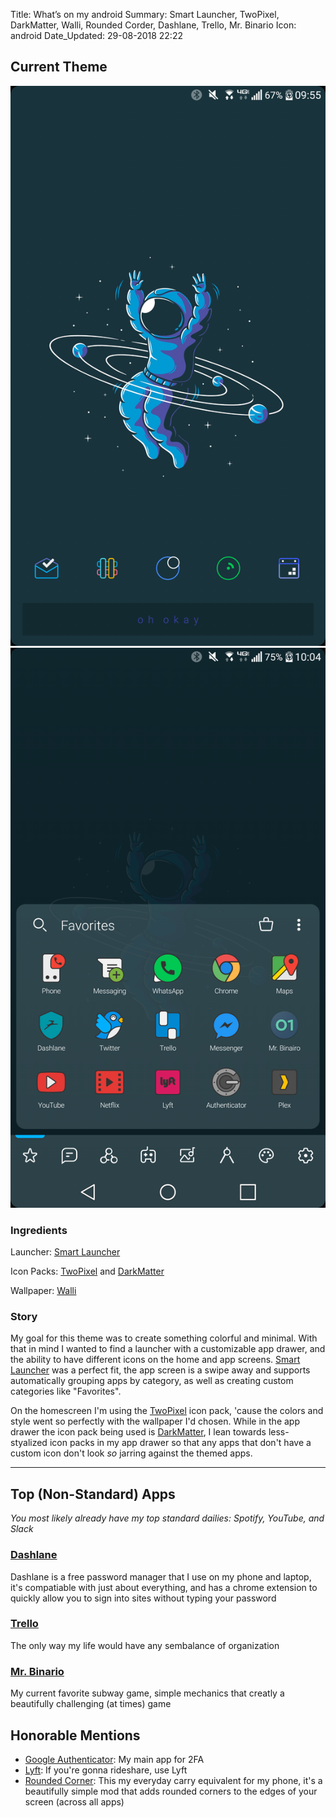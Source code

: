 Title:          What’s on my android
Summary:        Smart Launcher, TwoPixel, DarkMatter, Walli, Rounded Corder, Dashlane, Trello, Mr. Binario
Icon:           android
Date_Updated:   29-08-2018 22:22

## Current Theme
<img alt="Phone Home Screen" src="/static/images/posts/android/wom_android_homepage-25082018.png" class="img--inline screenshot--lgv20"><img alt="Phone Apps Screen" src="/static/images/posts/android/wom_android_apps-25082018.png" class="img--inline screenshot--lgv20">

### Ingredients
Launcher: [Smart Launcher](https://play.google.com/store/apps/details?id=ginlemon.flowerfree)

Icon Packs: [TwoPixel](https://play.google.com/store/apps/details?id=com.mowmo.twopixel) and [DarkMatter](https://play.google.com/store/apps/details?id=com.mowmo.darkmatter)

Wallpaper: [Walli](https://play.google.com/store/apps/details?id=com.shanga.walli)

### Story
My goal for this theme was to create something colorful and minimal. With that in mind I wanted to find a launcher with a customizable app drawer, and the ability to have different icons on the home and app screens. [Smart Launcher](https://play.google.com/store/apps/details?id=ginlemon.flowerfree) was a perfect fit, the app screen is a swipe away and supports automatically grouping apps by category, as well as creating custom categories like "Favorites".

On the homescreen I'm using the [TwoPixel](https://play.google.com/store/apps/details?id=com.mowmo.twopixel) icon pack, 'cause the colors and style went so perfectly with the wallpaper I'd chosen. While in the app drawer the icon pack being used is [DarkMatter](https://play.google.com/store/apps/details?id=com.mowmo.darkmatter), I lean towards less-styalized icon packs in my app drawer so that any apps that don't have a custom icon don't look _so_ jarring against the themed apps.


---

## Top (Non-Standard) Apps
_You most likely already have my top standard dailies: Spotify, YouTube, and Slack_

### [Dashlane](https://play.google.com/store/apps/details?id=com.dashlane)
Dashlane is a free password manager that I use on my phone and laptop, it's compatiable with just about everything, and has a chrome extension to quickly allow you to sign into sites without typing your password

### [Trello](https://play.google.com/store/apps/details?id=com.trello)
The only way my life would have any sembalance of organization

### [Mr. Binario](https://play.google.com/store/apps/details?id=com.Appsparagus.MrBinairo.app)
My current favorite subway game, simple mechanics that creatly a beautifully challenging (at times) game

## Honorable Mentions
* [Google Authenticator](https://play.google.com/store/apps/details?id=com.google.android.apps.authenticator2): My main app for 2FA
* [Lyft](https://play.google.com/store/apps/details?id=me.lyft.android): If you're gonna rideshare, use Lyft
* [Rounded Corner](https://play.google.com/store/apps/details?id=com.thsoft.rounded.corner): This my everyday carry equivalent for my phone, it's a beautifully simple mod that adds rounded corners to the edges of your screen (across all apps)

